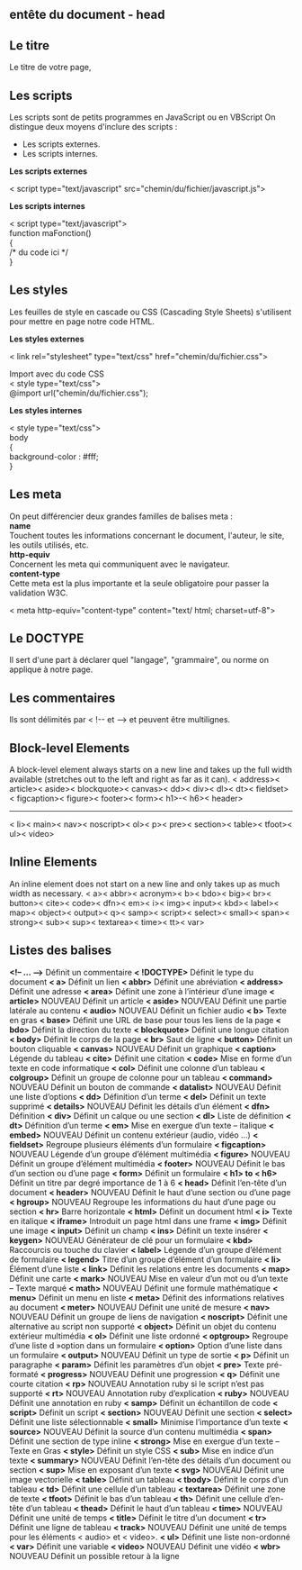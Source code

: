 
## **entête du document - head**

## **Le titre**

  
Le titre de votre page, 
  

## **Les scripts**

Les scripts sont de petits programmes en JavaScript ou en VBScript
On distingue deux moyens d'inclure des scripts :  

 - Les scripts externes.   
 - Les scripts internes.

  
**Les scripts externes**  

< script  type="text/javascript"  src="chemin/du/fichier/javascript.js">  
  
  
**Les scripts internes**  

< script  type="text/javascript">  
function maFonction()  
{  
/* du code ici */  
}  
  
  

## **Les styles**

Les feuilles de style en cascade ou CSS (Cascading Style Sheets) s'utilisent pour mettre en page notre code HTML.  
  
**Les styles externes**  
  
< link  rel="stylesheet" type="text/css"  href="chemin/du/fichier.css">  
  
Import avec du code CSS  
< style type="text/css">  
@import url("chemin/du/fichier.css");  
  
  
**Les styles internes**  

< style  type="text/css">  
body  
{  
background-color : #fff;  
}  
  
## **Les meta**

  
On peut différencier deux grandes familles de balises meta :  
**name**  
Touchent toutes les informations concernant le document, l'auteur, le site, les outils utilisés, etc.  
**http-equiv**  
Concernent les meta qui communiquent avec le navigateur.  
**content-type**  
Cette meta est la plus importante et la seule obligatoire pour passer la validation W3C.  

< meta  http-equiv="content-type"  content="text/ html;  charset=utf-8">

## **Le DOCTYPE**

  Il sert d'une part à déclarer quel "langage", "grammaire", ou norme on applique à notre page.

## **Les commentaires**

Ils sont délimités par  < !--  et  -->  et peuvent être multilignes.

## Block-level Elements

A block-level element always starts on a new line and takes up the full width available (stretches out to the left and right as far as it can).
< address>< article>< aside>< blockquote>< canvas>< dd>< div>< dl>< dt>< fieldset>< figcaption>< figure>< footer>< form>< h1>-< h6>< header><hr>< li>< main>< nav>< noscript>< ol>< p>< pre>< section>< table>< tfoot>< ul>< video>

## Inline Elements

An inline element does not start on a new line and only takes up as much width as necessary.
< a>< abbr>< acronym>< b>< bdo>< big>< br>< button>< cite>< code>< dfn>< em>< i>< img>< input>< kbd>< label>< map>< object>< output>< q>< samp>< script>< select>< small>< span>< strong>< sub>< sup>< textarea>< time>< tt>< var>

## Listes des balises

**<!– … –>**	Définit un commentaire
**< !DOCTYPE>**	Définit le type du document
**< a>**	 Définit un lien
**< abbr>**	Définit une abréviation
**< address>**	Définit une adresse
**< area>**	Définit une zone à l’intérieur d’une image
**< article>** NOUVEAU	Définit un article
**< aside>** NOUVEAU	Définit une partie latérale au contenu
**< audio>** NOUVEAU	Définit un fichier audio
**< b>**	Texte en gras
**< base>**	Définit une URL de base pour tous les liens de la page
**< bdo>**	Définit la direction du texte
**< blockquote>**	Définit une longue citation
**< body>**	Définit le corps de la page
**< br>**	Saut de ligne
**< button>**	Définit un bouton cliquable
**< canvas>** NOUVEAU	Définit un graphique
**< caption>**	Légende du tableau
**< cite>**	Définit une citation
**< code>**	Mise en forme d’un texte en code informatique
**< col>**	Définit une colonne d’un tableau
**< colgroup>**	Définit un groupe de colonne pour un tableau
**< command>** NOUVEAU	Définit un bouton de commande
**< datalist>** NOUVEAU	Définit une liste d’options
**< dd>**	Définition d’un terme
**< del>**	Définit un texte supprimé
**< details>** NOUVEAU	Définit les détails d’un élément
**< dfn>**	Définition
**< div>**	Définit un calque ou une section
**< dl>**	Liste de définition
**< dt>**	Définition d’un terme
**< em>**	Mise en exergue d’un texte – italique
**< embed>** NOUVEAU	Définit un contenu extérieur (audio, vidéo …)
**< fieldset>**	Regroupe plusieurs éléments d’un formulaire
**< figcaption>** NOUVEAU	Légende d’un groupe d’élément multimédia
**< figure>** NOUVEAU	Définit un groupe d’élément multimédia
**< footer>** NOUVEAU	Définit le bas d’un section ou d’une page
**< form>**	Définit un formulaire
**< h1> to < h6>**	Définit un titre par degré importance de 1 à 6
**< head>**	Définit l’en-tête d’un document
**< header>** NOUVEAU	Définit le haut d’une section ou d’une page
**< hgroup>**  NOUVEAU	Regroupe les informations du haut d’une page ou section
**< hr>**	Barre horizontale
**< html>**	Définit un document html
**< i>**	Texte en italique
**< iframe>**	Introduit un page html dans une frame
**< img>**	Définit une image
**< input>**	Définit un champ
**< ins>**	Définit un texte insérer
**< keygen>** NOUVEAU	Générateur de clé pour un formulaire
**< kbd>**	Raccourcis ou touche du clavier
**< label>**	Légende d’un groupe d’élément de formulaire
**< legend>**	Titre d’un groupe d’élément d’un formulaire
**< li>** 	Élément d’une liste
**< link>**	Définit les relations entre les documents
**< map>**	Définit une carte
**< mark>**  NOUVEAU	Mise en valeur d’un mot ou d’un texte – Texte marqué
**< math>** NOUVEAU	Définit une formule mathématique
**< menu>**	Définit un menu en liste
**< meta>**	Définit des informations relatives au document
**< meter>** NOUVEAU	Définit une unité de mesure
**< nav>** NOUVEAU	Définit un groupe de liens de navigation
**< noscript>**	Définit une alternative au script non supporté
**< object>**	Définit un objet du contenu extérieur multimédia
**< ol>**	Définit une liste ordonné
**< optgroup>**	Regroupe d’une liste d »option dans un formulaire
**< option>**	Option d’une liste dans un formulaire
**< output>**  NOUVEAU	Définit un type de sortie
**< p>**	Définit un paragraphe
**< param>**	Définit les paramètres d’un objet
**< pre>**	Texte pré-formaté
**< progress>** NOUVEAU	Définit une progression
**< q>**	Définit une courte citation
**< rp>**  NOUVEAU	Annotation ruby si le script n’est pas supporté
**< rt>** NOUVEAU	Annotation ruby d’explication
**< ruby>** NOUVEAU	Définit une annotation en ruby
**< samp>**	Définit un échantillon de code
**< script>**	Définit un script
**< section>**  NOUVEAU	Définit une section
**< select>**	Définit une liste sélectionnable
**< small>**	Minimise l’importance d’un texte
**< source>** NOUVEAU	Définit la source d’un contenu multimédia
**< span>**	Définit une section de type inline
**< strong>**	Mise en exergue d’un texte – Texte en Gras
**< style>**	Définit un style CSS
**< sub>**	Mise en indice d’un texte
**< summary>** NOUVEAU	Définit l’en-tête des détails d’un document ou section
**< sup>**	Mise en exposant d’un texte
**< svg>** NOUVEAU	Définit une image vectorielle
**< table>**	Définit un tableau
**< tbody>**	Définit le corps d’un tableau
**< td>**	Définit une cellule d’un tableau
**< textarea>**	Définit une zone de texte
**< tfoot>**	Définit le bas d’un tableau
**< th>**	Définit une cellule d’en-tête d’un tableau
**< thead>**	Définit le haut d’un tableau
**< time>** NOUVEAU	Définit une unité de temps
**< title>**	Définit le titre d’un document
**< tr>**	Définit une ligne de tableau
**< track>** NOUVEAU	Définit une unité de temps pour les éléments < audio> et < video>.
**< ul>**	Définit une liste non-ordonné
**< var>**	Définit une variable
**< video>** NOUVEAU	Définit une vidéo
**< wbr>** NOUVEAU	Définit un possible retour à la ligne
